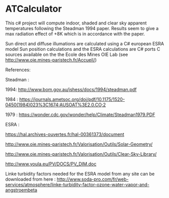 # ATCalculator
This c# project will compute indoor, shaded and clear sky apparent temperatures following the Steadman 1994 paper. 
Results seem to give a max radiation effect of +8K which is in accordance with the paper.

Sun direct and diffuse illumations are calculated using a C# european ESRA model
Sun position calculations and the ESRA calculations are C# ports C sources available on the  the Ecole des Mines OIE Lab (see http://www.oie.mines-paristech.fr/Accueil/)

References:

Steadman :

1994: http://www.bom.gov.au/jshess/docs/1994/steadman.pdf

1984 : https://journals.ametsoc.org/doi/pdf/10.1175/1520-0450(1984)023%3C1674:AUSOAT%3E2.0.CO;2

1979 : https://wonder.cdc.gov/wonder/help/Climate/Steadman1979.PDF

ESRA :

https://hal.archives-ouvertes.fr/hal-00361373/document

http://www.oie.mines-paristech.fr/Valorisation/Outils/Solar-Geometry/

http://www.oie.mines-paristech.fr/Valorisation/Outils/Clear-Sky-Library/

http://www.youla.eu/PV/DOCS/PV_DIM.doc


Linke turbidity factors needed for the ESRA model from any site can be downloaded from here :
http://www.soda-pro.com/fr/web-services/atmosphere/linke-turbidity-factor-ozone-water-vapor-and-angstroembeta

